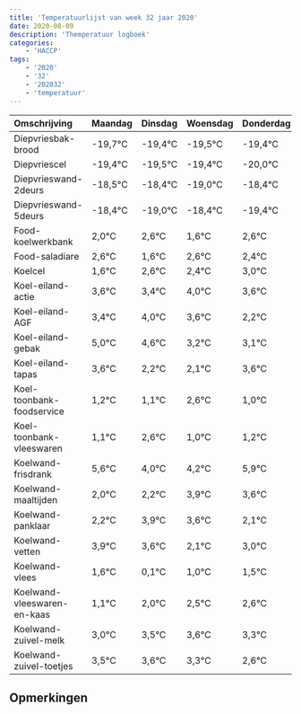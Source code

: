 ```yaml
---
title: 'Temperatuurlijst van week 32 jaar 2020'
date: 2020-08-09
description: 'Themperatuur logboek'
categories:
    - 'HACCP'
tags:
    - '2020'
    - '32'
    - '202032'
    - 'temperatuur'
---
```

|Omschrijving|Maandag|Dinsdag|Woensdag|Donderdag|Vrijdag|Zaterdag|Zondag|
|:---|:---|:---|:---|:---|:---|:---|:---|
|Diepvriesbak-brood|-19,7°C|-19,4°C|-19,5°C|-19,4°C|-20,0°C|-19,4°C|-20,4°C|
|Diepvriescel|-19,4°C|-19,5°C|-19,4°C|-20,0°C|-19,4°C|-20,4°C|-19,4°C|
|Diepvrieswand-2deurs|-18,5°C|-18,4°C|-19,0°C|-18,4°C|-19,4°C|-18,4°C|-18,6°C|
|Diepvrieswand-5deurs|-18,4°C|-19,0°C|-18,4°C|-19,4°C|-18,4°C|-18,6°C|-18,0°C|
|Food-koelwerkbank|2,0°C|2,6°C|1,6°C|2,6°C|2,4°C|3,0°C|2,6°C|
|Food-saladiare|2,6°C|1,6°C|2,6°C|2,4°C|3,0°C|2,6°C|1,2°C|
|Koelcel|1,6°C|2,6°C|2,4°C|3,0°C|2,6°C|1,2°C|1,1°C|
|Koel-eiland-actie|3,6°C|3,4°C|4,0°C|3,6°C|2,2°C|2,1°C|3,6°C|
|Koel-eiland-AGF|3,4°C|4,0°C|3,6°C|2,2°C|2,1°C|3,6°C|2,0°C|
|Koel-eiland-gebak|5,0°C|4,6°C|3,2°C|3,1°C|4,6°C|3,0°C|3,2°C|
|Koel-eiland-tapas|3,6°C|2,2°C|2,1°C|3,6°C|2,0°C|2,2°C|3,9°C|
|Koel-toonbank-foodservice|1,2°C|1,1°C|2,6°C|1,0°C|1,2°C|2,9°C|2,6°C|
|Koel-toonbank-vleeswaren|1,1°C|2,6°C|1,0°C|1,2°C|2,9°C|2,6°C|1,1°C|
|Koelwand-frisdrank|5,6°C|4,0°C|4,2°C|5,9°C|5,6°C|4,1°C|5,0°C|
|Koelwand-maaltijden|2,0°C|2,2°C|3,9°C|3,6°C|2,1°C|3,0°C|3,5°C|
|Koelwand-panklaar|2,2°C|3,9°C|3,6°C|2,1°C|3,0°C|3,5°C|3,6°C|
|Koelwand-vetten|3,9°C|3,6°C|2,1°C|3,0°C|3,5°C|3,6°C|3,3°C|
|Koelwand-vlees|1,6°C|0,1°C|1,0°C|1,5°C|1,6°C|1,3°C|0,6°C|
|Koelwand-vleeswaren-en-kaas|1,1°C|2,0°C|2,5°C|2,6°C|2,3°C|1,6°C|2,6°C|
|Koelwand-zuivel-melk|3,0°C|3,5°C|3,6°C|3,3°C|2,6°C|3,6°C|3,6°C|
|Koelwand-zuivel-toetjes|3,5°C|3,6°C|3,3°C|2,6°C|3,6°C|3,6°C|3,9°C|

## Opmerkingen


